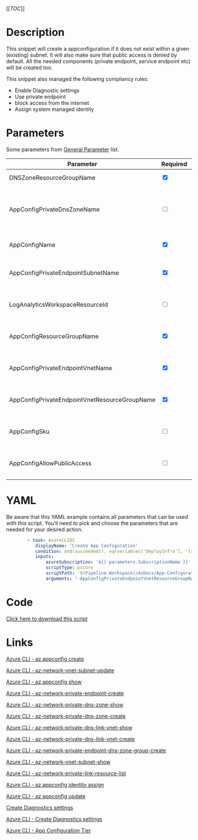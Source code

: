 [[_TOC_]]

# Description

This snippet will create a appconfiguration if it does not exist within a given (existing) subnet. It will also make sure that public access is denied by default. All the needed components (private endpoint, service endpoint etc) will be created too.

This snippet also managed the following compliancy rules:

- Enable Diagnostic settings
- Use private endpoint
- block access from the internet
- Assign system managed identity

# Parameters

Some parameters from [General Parameter](/Azure/Azure-CLI-Snippets) list.

| Parameter                                     | Required                        | Example Value                                                                                                                                   | Description                                                                                                                      |
| --------------------------------------------- | ------------------------------- | ----------------------------------------------------------------------------------------------------------------------------------------------- | -------------------------------------------------------------------------------------------------------------------------------- |
| DNSZoneResourceGroupName                      | <input type="checkbox" checked> | `MyDNSZones-$(Release.EnvironmentName)`                                                                                                         | ResourceGroupName for DNS Zones                                                                                                  |
| AppConfigPrivateDnsZoneName                   | <input type="checkbox">         | `privatelink.azconfig.io`                                                                                                                       | Generally this will be `privatelink.azconfig.io`. This defines which DNS Zone to use for the private app configuration endpoint. |
| AppConfigName                                 | <input type="checkbox" checked> | `myappconfig-$(Release.EnvironmentName)`                                                                                                        | This is the app configuration name to use.                                                                                       |
| AppConfigPrivateEndpointSubnetName            | <input type="checkbox" checked> | `app-subnet-3`                                                                                                                                  | The name of the subnet where the app configurations private endpoint will reside in.                                             |
| LogAnalyticsWorkspaceResourceId               | <input type="checkbox">         | `/subscriptions/<subscriptionid>/resourceGroups/<resourcegroup>/providers/Microsoft.OperationalInsights/workspaces/<loganalyticsworkspacename>` | The name of the Log Analytics Workspace for the diagnostics settings of the app configuration.                                   |
| AppConfigResourceGroupName                    | <input type="checkbox" checked> | `MyTeam-TestApi-$(Release.EnvironmentName)`                                                                                                     | The ResourceGroup where your app configuration will reside in.                                                                   |
| AppConfigPrivateEndpointVnetName              | <input type="checkbox" checked> | `my-vnet-$(Release.EnvironmentName)`                                                                                                            | The name of the VNET to use for creating the App Config private endpoint in.                                                     |
| AppConfigPrivateEndpointVnetResourceGroupName | <input type="checkbox" checked> | `sharedservices-rg`                                                                                                                             | The ResourceGroup where the AppConfig PrivateEndpoint VNET resides in.                                                           |
| AppConfigSku                                  | <input type="checkbox">         | `Standard`                                                                                                                                      | The tier to choose for the app configuration. 'Free' or 'Standard' can be used.                                                  |
| AppConfigAllowPublicAccess                    | <input type="checkbox">         | `true`/`false`                                                                                                                                  | If the app configuration is publicly accessible. Has a standard value of `false`.                                                |

# YAML

Be aware that this YAML example contains all parameters that can be used with this script. You'll need to pick and choose the parameters that are needed for your desired action.

```yaml
        - task: AzureCLI@2
           displayName: 'Create App Configuration'
           condition: and(succeeded(), eq(variables['DeployInfra'], 'true'))
           inputs:
               azureSubscription: '${{ parameters.SubscriptionName }}'
               scriptType: pscore
               scriptPath: '$(Pipeline.Workspace)/AzDocs/App-Configuration/Create-App-Configuration.ps1'
               arguments: "-AppConfigPrivateEndpointVnetResourceGroupName '$(AppConfigPrivateEndpointVnetResourceGroupName)' -AppConfigPrivateEndpointVnetName '$(AppConfigPrivateEndpointVnetName)' -AppConfigPrivateEndpointSubnetName '$(AppConfigPrivateEndpointSubnetName)' -AppConfigName '$(AppConfigName)' -AppConfigLocation '$(AppConfigLocation)' -AppConfigResourceGroupName '$(AppConfigResourceGroupName)' -LogAnalyticsWorkspaceResourceId '$(LogAnalyticsWorkspaceResourceId)' -DNSZoneResourceGroupName '$(DNSZoneResourceGroupName)' -AppConfigPrivateDnsZoneName '$(AppConfigPrivateDnsZoneName)' -AppConfigSku '$(AppConfigSku)' -AppConfigAllowPublicAccess $(AppConfigAllowPublicAccess)"
```

# Code

[Click here to download this script](../../../../src/App-Configuration/Create-App-Configuration.ps1)

# Links

[Azure CLI - az appconfig create](https://docs.microsoft.com/en-us/cli/azure/appconfig?view=azure-cli-latest#az_appconfig_create)

[Azure CLI - az-network-vnet-subnet-update](https://docs.microsoft.com/en-us/cli/azure/network/vnet/subnet?view=azure-cli-latest#az-network-vnet-subnet-update)

[Azure CLI - az appconfig show](https://docs.microsoft.com/en-us/cli/azure/appconfig?view=azure-cli-latest#az_appconfig_show)

[Azure CLI - az-network-private-endpoint-create](https://docs.microsoft.com/en-us/cli/azure/network/private-endpoint?view=azure-cli-latest#az-network-private-endpoint-create)

[Azure CLI - az-network-private-dns-zone-show](https://docs.microsoft.com/en-us/cli/azure/ext/privatedns/network/private-dns/zone?view=azure-cli-latest#ext-privatedns-az-network-private-dns-zone-show)

[Azure CLI - az-network-private-dns-zone-create](https://docs.microsoft.com/en-us/cli/azure/ext/privatedns/network/private-dns/zone?view=azure-cli-latest#ext-privatedns-az-network-private-dns-zone-create)

[Azure CLI - az-network-private-dns-link-vnet-show](https://docs.microsoft.com/en-us/cli/azure/network/private-dns/link/vnet?view=azure-cli-latest#az-network-private-dns-link-vnet-show)

[Azure CLI - az-network-private-dns-link-vnet-create](https://docs.microsoft.com/en-us/cli/azure/network/private-dns/link/vnet?view=azure-cli-latest#az-network-private-dns-link-vnet-create)

[Azure CLI - az-network-private-endpoint-dns-zone-group-create](https://docs.microsoft.com/en-us/cli/azure/network/private-endpoint/dns-zone-group?view=azure-cli-latest#az-network-private-endpoint-dns-zone-group-create)

[Azure CLI - az-network-vnet-subnet-show](https://docs.microsoft.com/en-us/cli/azure/network/vnet/subnet?view=azure-cli-latest#az-network-vnet-subnet-show)

[Azure CLI - az-network-private-link-resource-list](https://docs.microsoft.com/en-us/cli/azure/network/private-link-resource?view=azure-cli-latest#az-network-private-link-resource-list)

[Azure CLI - az appconfig identity assign](https://docs.microsoft.com/en-us/cli/azure/appconfig/identity?view=azure-cli-latest#az_appconfig_identity_assign)

[Azure CLI - az appconfig update](https://docs.microsoft.com/en-us/cli/azure/appconfig?view=azure-cli-latest#az_appconfig_update)

[Create Diagnostics settings](https://docs.microsoft.com/en-us/azure/azure-monitor/platform/diagnostic-settings)

[Azure CLI - Create Diagnostics settings](http://techgenix.com/azure-diagnostic-settings/)

[Azure CLI - App Configuration Tier](https://azure.microsoft.com/en-us/pricing/details/app-configuration/)

